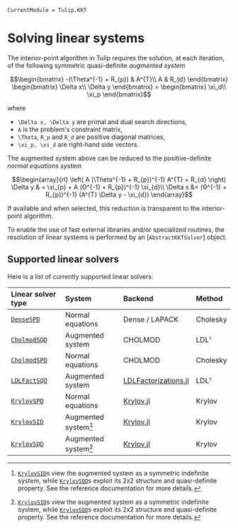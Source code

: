 ```@meta
CurrentModule = Tulip.KKT
```

# Solving linear systems

The interior-point algorithm in Tulip requires the solution, at each iteration, of the following symmetric quasi-definite _augmented system_
```math
\begin{bmatrix}
    -(\Theta^{-1} + R_{p}) & A^{T}\\
    A & R_{d}
\end{bmatrix}
\begin{bmatrix}
    \Delta x\\
    \Delta y
\end{bmatrix}
=
\begin{bmatrix}
    \xi_d\\
    \xi_p
\end{bmatrix}
```
where
* ``\Delta x, \Delta y`` are primal and dual search directions,
* ``A`` is the problem's constraint matrix,
* ``\Theta``, ``R_p`` and ``R_d`` are positive diagonal matrices,
* ``\xi_p, \xi_d`` are right-hand side vectors.

The augmented system above can be reduced to the positive-definite _normal equations system_
```math
\begin{array}{rl}
\left(
    A (\Theta^{-1} + R_{p})^{-1} A^{T} + R_{d}
\right)
\Delta y
& =
\xi_{p} + A (Θ^{-1} + R_{p})^{-1} \xi_{d}\\
\Delta x &= (Θ^{-1} + R_{p})^{-1} (A^{T} \Delta y - \xi_{d})
\end{array}
```
If available and when selected, this reduction is transparent to the interior-point algorithm.

To enable the use of fast external libraries and/or specialized routines, the resolution of linear systems is performed by an [`AbstractKKTSolver`] object.


## Supported linear solvers

Here is a list of currently supported linear solvers:

| Linear solver type | System | Backend | Method |
|:-------------------|:-------|:--------|:-------|
| [`DenseSPD`](@ref) | Normal equations | Dense / LAPACK | Cholesky
| [`CholmodSQD`](@ref) | Augmented system | CHOLMOD | LDLᵀ
| [`CholmodSPD`](@ref) | Normal equations | CHOLMOD | Cholesky
| [`LDLFactSQD`](@ref) | Augmented system | [LDLFactorizations.jl](https://github.com/JuliaSmoothOptimizers/LDLFactorizations.jl) | LDLᵀ
| [`KrylovSPD`](@ref) | Normal equations | [Krylov.jl](https://github.com/JuliaSmoothOptimizers/Krylov.jl) | Krylov
| [`KrylovSID`](@ref) | Augmented system[^1] | [Krylov.jl](https://github.com/JuliaSmoothOptimizers/Krylov.jl) | Krylov
| [`KrylovSQD`](@ref) | Augmented system[^1] | [Krylov.jl](https://github.com/JuliaSmoothOptimizers/Krylov.jl) | Krylov

[^1]: [`KrylovSID`](@ref)s view the augmented system as a symmetric indefinite system,
    while [`KrylovSQD`](@ref)s exploit its 2x2 structure and quasi-definite property.
    See the reference documentation for more details.